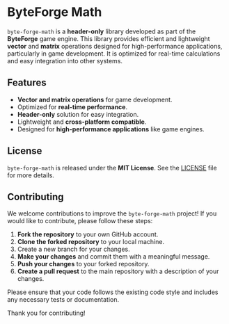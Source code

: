 # **ByteForge Math**

`byte-forge-math` is a **header-only** library developed as part of the **ByteForge** game engine. This library provides efficient and lightweight **vector** and **matrix** operations designed for high-performance applications, particularly in game development. It is optimized for real-time calculations and easy integration into other systems.

## **Features**

- **Vector and matrix operations** for game development.  
- Optimized for **real-time performance**.  
- **Header-only** solution for easy integration.  
- Lightweight and **cross-platform compatible**.  
- Designed for **high-performance applications** like game engines.

## **License**

`byte-forge-math` is released under the **MIT License**. See the [LICENSE](./LICENSE) file for more details.

## **Contributing**

We welcome contributions to improve the `byte-forge-math` project! If you would like to contribute, please follow these steps:

1. **Fork the repository** to your own GitHub account.
2. **Clone the forked repository** to your local machine.
3. Create a new branch for your changes.
4. **Make your changes** and commit them with a meaningful message.
5. **Push your changes** to your forked repository.
6. **Create a pull request** to the main repository with a description of your changes.

Please ensure that your code follows the existing code style and includes any necessary tests or documentation.

Thank you for contributing!